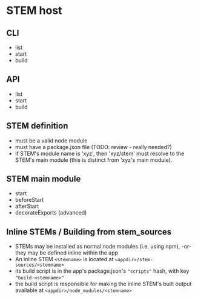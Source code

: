 # STEM host

## CLI
- list
- start
- build


## API
- list
- start
- build




## STEM definition
- must be a valid node module
- must have a package.json file (TODO: review - really needed?)
- if STEM's module name is 'xyz', then 'xyz/stem' must resolve to the STEM's main module (this is distinct from 'xyz's main module).

## STEM main module
- start
- beforeStart
- afterStart
- decorateExports (advanced)


## Inline STEMs / Building from stem_sources
- STEMs may be installed as normal node modules (i.e. using npm), -or- they may be defined inline within the app
- An inline STEM `<stemname>` is located at `<appdir>/stem-sources/<stemname>`
- its build script is in the app's package.json's `"scripts"` hash, with key `"build-<stemname>"`
- the build script is responsible for making the inline STEM's built output available at `<appdir>/node_modules/<stemname>`
